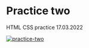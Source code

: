 # Practice two
HTML CSS practice 17.03.2022

[![practice-two](https://img.shields.io/badge/-Website%20in%20action-282a36?logo=GitHub&logoColor=ff6e96&style=flat&labelColor=282a36)](https://candiddeer.github.io/practice-two/)
